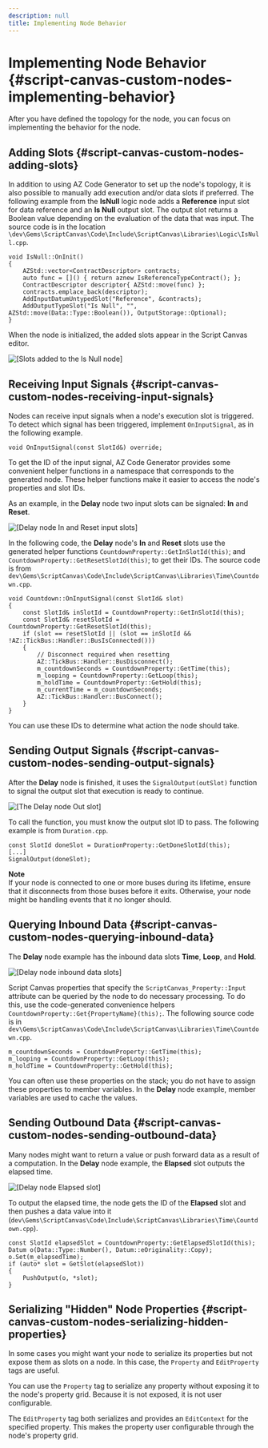 ```yaml
---
description: null
title: Implementing Node Behavior
---
```

# Implementing Node Behavior {#script-canvas-custom-nodes-implementing-behavior}

After you have defined the topology for the node, you can focus on implementing the behavior for the node\.

## Adding Slots {#script-canvas-custom-nodes-adding-slots}

In addition to using AZ Code Generator to set up the node's topology, it is also possible to manually add execution and/or data slots if preferred\. The following example from the **IsNull** logic node adds a **Reference** input slot for data reference and an **Is Null** output slot\. The output slot returns a Boolean value depending on the evaluation of the data that was input\. The source code is in the location `\dev\Gems\ScriptCanvas\Code\Include\ScriptCanvas\Libraries\Logic\IsNull.cpp`\.

```
void IsNull::OnInit()
{
    AZStd::vector<ContractDescriptor> contracts;
    auto func = []() { return aznew IsReferenceTypeContract(); };
    ContractDescriptor descriptor{ AZStd::move(func) };
    contracts.emplace_back(descriptor); 
    AddInputDatumUntypedSlot("Reference", &contracts);
    AddOutputTypeSlot("Is Null", "", AZStd::move(Data::Type::Boolean()), OutputStorage::Optional);
}
```

When the node is initialized, the added slots appear in the Script Canvas editor\.

![\[Slots added to the Is Null node\]](/images/userguide/scripting/script-canvas/script-canvas-custom-nodes-3.png)

## Receiving Input Signals {#script-canvas-custom-nodes-receiving-input-signals}

Nodes can receive input signals when a node's execution slot is triggered\. To detect which signal has been triggered, implement `OnInputSignal`, as in the following example\.

```
void OnInputSignal(const SlotId&) override; 
```

To get the ID of the input signal, AZ Code Generator provides some convenient helper functions in a namespace that corresponds to the generated node\. These helper functions make it easier to access the node's properties and slot IDs\.

As an example, in the **Delay** node two input slots can be signaled: **In** and **Reset**\.

![\[Delay node In and Reset input slots\]](/images/userguide/scripting/script-canvas/script-canvas-custom-nodes-4.png)

In the following code, the **Delay** node's **In** and **Reset** slots use the generated helper functions `CountdownProperty::GetInSlotId(this)`; and `CountdownProperty::GetResetSlotId(this)`; to get their IDs\. The source code is from `dev\Gems\ScriptCanvas\Code\Include\ScriptCanvas\Libraries\Time\Countdown.cpp`\.

```
void Countdown::OnInputSignal(const SlotId& slot)
{
    const SlotId& inSlotId = CountdownProperty::GetInSlotId(this);
    const SlotId& resetSlotId = CountdownProperty::GetResetSlotId(this); 
    if (slot == resetSlotId || (slot == inSlotId && !AZ::TickBus::Handler::BusIsConnected()))
    {
        // Disconnect required when resetting
        AZ::TickBus::Handler::BusDisconnect(); 
        m_countdownSeconds = CountdownProperty::GetTime(this);
        m_looping = CountdownProperty::GetLoop(this);
        m_holdTime = CountdownProperty::GetHold(this); 
        m_currentTime = m_countdownSeconds; 
        AZ::TickBus::Handler::BusConnect();
    }
}
```

You can use these IDs to determine what action the node should take\.

## Sending Output Signals {#script-canvas-custom-nodes-sending-output-signals}

After the **Delay** node is finished, it uses the `SignalOutput(outSlot)` function to signal the output slot that execution is ready to continue\.

![\[The Delay node Out slot\]](/images/userguide/scripting/script-canvas/script-canvas-custom-nodes-5.png)

To call the function, you must know the output slot ID to pass\. The following example is from `Duration.cpp`\.

```
const SlotId doneSlot = DurationProperty::GetDoneSlotId(this);
[...]
SignalOutput(doneSlot);
```

**Note**  
If your node is connected to one or more buses during its lifetime, ensure that it disconnects from those buses before it exits\. Otherwise, your node might be handling events that it no longer should\.

## Querying Inbound Data {#script-canvas-custom-nodes-querying-inbound-data}

The **Delay** node example has the inbound data slots **Time**, **Loop**, and **Hold**\.

![\[Delay node inbound data slots\]](/images/userguide/scripting/script-canvas/script-canvas-custom-nodes-6.png)

Script Canvas properties that specify the `ScriptCanvas_Property::Input` attribute can be queried by the node to do necessary processing\. To do this, use the code\-generated convenience helpers `CountdownProperty::Get{PropertyName}(this);`\. The following source code is in `dev\Gems\ScriptCanvas\Code\Include\ScriptCanvas\Libraries\Time\Countdown.cpp`\.

```
m_countdownSeconds = CountdownProperty::GetTime(this);
m_looping = CountdownProperty::GetLoop(this);
m_holdTime = CountdownProperty::GetHold(this);
```

You can often use these properties on the stack; you do not have to assign these properties to member variables\. In the **Delay** node example, member variables are used to cache the values\.

## Sending Outbound Data {#script-canvas-custom-nodes-sending-outbound-data}

Many nodes might want to return a value or push forward data as a result of a computation\. In the **Delay** node example, the **Elapsed** slot outputs the elapsed time\.

![\[Delay node Elapsed slot\]](/images/userguide/scripting/script-canvas/script-canvas-custom-nodes-7.png)

To output the elapsed time, the node gets the ID of the **Elapsed** slot and then pushes a data value into it \(`dev\Gems\ScriptCanvas\Code\Include\ScriptCanvas\Libraries\Time\Countdown.cpp`\)\.

```
const SlotId elapsedSlot = CountdownProperty::GetElapsedSlotId(this); 
Datum o(Data::Type::Number(), Datum::eOriginality::Copy);
o.Set(m_elapsedTime);
if (auto* slot = GetSlot(elapsedSlot))
{
    PushOutput(o, *slot);
}
```

## Serializing "Hidden" Node Properties {#script-canvas-custom-nodes-serializing-hidden-properties}

In some cases you might want your node to serialize its properties but not expose them as slots on a node\. In this case, the `Property` and `EditProperty` tags are useful\.

You can use the `Property` tag to serialize any property without exposing it to the node's property grid\. Because it is not exposed, it is not user configurable\.

The `EditProperty` tag both serializes and provides an `EditContext` for the specified property\. This makes the property user configurable through the node's property grid\.